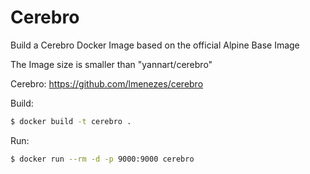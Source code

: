 # Cerebro

Build a Cerebro Docker Image based on the official Alpine Base Image

The Image size is smaller than "yannart/cerebro"

Cerebro:
https://github.com/lmenezes/cerebro


Build:
```bash
$ docker build -t cerebro .
```

Run:
```bash
$ docker run --rm -d -p 9000:9000 cerebro
```
